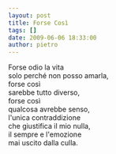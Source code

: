 ```yaml
---
layout: post
title: Forse Così
tags: []
date: 2009-06-06 18:33:00
author: pietro
---
```

Forse odio la vita<br/>solo perché non posso amarla,<br/>forse così<br/>sarebbe tutto diverso,<br/>forse così<br/>qualcosa avrebbe senso,<br/>l'unica contraddizione<br/>che giustifica il mio nulla,<br/>il sempre e l'emozione<br/>mai uscito dalla culla.
